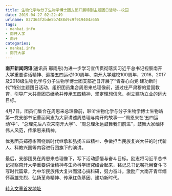 ```yaml
---
title: 生物化学与分子生物学博士团支部开展特别主题团日活动--校园
date: 2019-04-27 02:22:49
urlname: 827364f2bde5b7488d9c9f919404a655
tags: 
- nankai.info
- 南开大学
- 南开
categories:
- nankai.info
- 南开大学
---
```


**南开新闻网讯**(通讯员 邢雨彤)为进一步学习宣传贯彻落实习近平总书记视察南开大学重要讲话精神、迎接五四运动100周年、南开大学建校100周年，2016、2017及2018级生物化学与分子生物学博士团支部近日开展了“青春心向党·建功新时代”特别主题团日活动，组织团员集合周恩来总理像前，通过庄严肃穆的爱国教育，引导广大共青团员继承并传承五四精神、坚定理想信念、树立建功立业的远大目标。

4月7日，团员们集合在周恩来总理像前，聆听生物化学与分子生物学博士生物站第一党支部书记曹丽同志为大家讲述周总理与南开的故事──“周恩来在‘五四运动’中”、“总理先后八次来南开大学”、“周总理永远鼓舞我们前进”，鼓舞大家缅怀伟人风范，传承恩来精神。

优秀团员郑德彬围绕新时代继承和弘扬五四精神、争做担当民族复兴大任的时代新人、科教兴国等内容进行团旗下的演讲。

最后，支部团员在周恩来总理像下，写下活动感悟与奋斗目标。励志将习近平总书记视察南开大学重要讲话精神与生命科学研究结合起来，铭记总书记嘱托用奋斗书写时代篇章，为中华民族伟大复兴而潜心搞科研，努力奋斗。激励广大南开青年缅怀英雄先烈、弘扬革命精神、传承红色基因、建功新时代。

[转入文章首发地址](http://news.nankai.edu.cn/qqxy/system/2019/04/15/000444974.shtml)